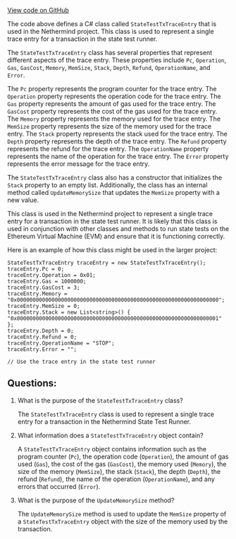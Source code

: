 [View code on GitHub](https://github.com/NethermindEth/nethermind/src/Nethermind/Nethermind.State.Test.Runner/StateTxTraceEntry.cs)

The code above defines a C# class called `StateTestTxTraceEntry` that is used in the Nethermind project. This class is used to represent a single trace entry for a transaction in the state test runner. 

The `StateTestTxTraceEntry` class has several properties that represent different aspects of the trace entry. These properties include `Pc`, `Operation`, `Gas`, `GasCost`, `Memory`, `MemSize`, `Stack`, `Depth`, `Refund`, `OperationName`, and `Error`. 

The `Pc` property represents the program counter for the trace entry. The `Operation` property represents the operation code for the trace entry. The `Gas` property represents the amount of gas used for the trace entry. The `GasCost` property represents the cost of the gas used for the trace entry. The `Memory` property represents the memory used for the trace entry. The `MemSize` property represents the size of the memory used for the trace entry. The `Stack` property represents the stack used for the trace entry. The `Depth` property represents the depth of the trace entry. The `Refund` property represents the refund for the trace entry. The `OperationName` property represents the name of the operation for the trace entry. The `Error` property represents the error message for the trace entry.

The `StateTestTxTraceEntry` class also has a constructor that initializes the `Stack` property to an empty list. Additionally, the class has an internal method called `UpdateMemorySize` that updates the `MemSize` property with a new value.

This class is used in the Nethermind project to represent a single trace entry for a transaction in the state test runner. It is likely that this class is used in conjunction with other classes and methods to run state tests on the Ethereum Virtual Machine (EVM) and ensure that it is functioning correctly. 

Here is an example of how this class might be used in the larger project:

```
StateTestTxTraceEntry traceEntry = new StateTestTxTraceEntry();
traceEntry.Pc = 0;
traceEntry.Operation = 0x01;
traceEntry.Gas = 1000000;
traceEntry.GasCost = 3;
traceEntry.Memory = "0x0000000000000000000000000000000000000000000000000000000000000000";
traceEntry.MemSize = 0;
traceEntry.Stack = new List<string>() { "0x0000000000000000000000000000000000000000000000000000000000000001" };
traceEntry.Depth = 0;
traceEntry.Refund = 0;
traceEntry.OperationName = "STOP";
traceEntry.Error = "";

// Use the trace entry in the state test runner
```
## Questions: 
 1. What is the purpose of the `StateTestTxTraceEntry` class?
    
    The `StateTestTxTraceEntry` class is used to represent a single trace entry for a transaction in the Nethermind State Test Runner.

2. What information does a `StateTestTxTraceEntry` object contain?
    
    A `StateTestTxTraceEntry` object contains information such as the program counter (`Pc`), the operation code (`Operation`), the amount of gas used (`Gas`), the cost of the gas (`GasCost`), the memory used (`Memory`), the size of the memory (`MemSize`), the stack (`Stack`), the depth (`Depth`), the refund (`Refund`), the name of the operation (`OperationName`), and any errors that occurred (`Error`).

3. What is the purpose of the `UpdateMemorySize` method?
    
    The `UpdateMemorySize` method is used to update the `MemSize` property of a `StateTestTxTraceEntry` object with the size of the memory used by the transaction.